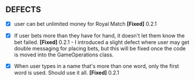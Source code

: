 ## DEFECTS

- [x] user can bet unlimited money for Royal Match **[Fixed]** 0.2.1

- [x] If user bets more than they have for hand, it doesn't let them know the bet failed. **[Fixed]** 0.2.1 - I introduced a slight defect where user may get double messaging for placing bets, but this will be fixed once the code is moved into the GameOperations class.

- [x] When user types in a name that's more than one word, only the first word is used. Should use it all. **[Fixed]** 0.2.1